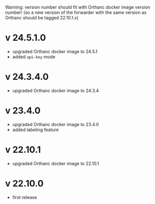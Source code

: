 Warning: version number should fit with Orthanc docker image version number!
(so a new version of the forwarder with the same version as Orthanc should be tagged 22.10.1.x)

v 24.5.1.0
==========
- upgraded Orthanc docker image to 24.5.1
- added `api-key` mode

v 24.3.4.0
==========
- upgraded Orthanc docker image to 24.3.4


v 23.4.0
=========
- upgraded Orthanc docker image to 23.4.0
- added labeling feature

v 22.10.1
=========
- upgraded Orthanc docker image to 22.10.1


v 22.10.0
=========
- first release